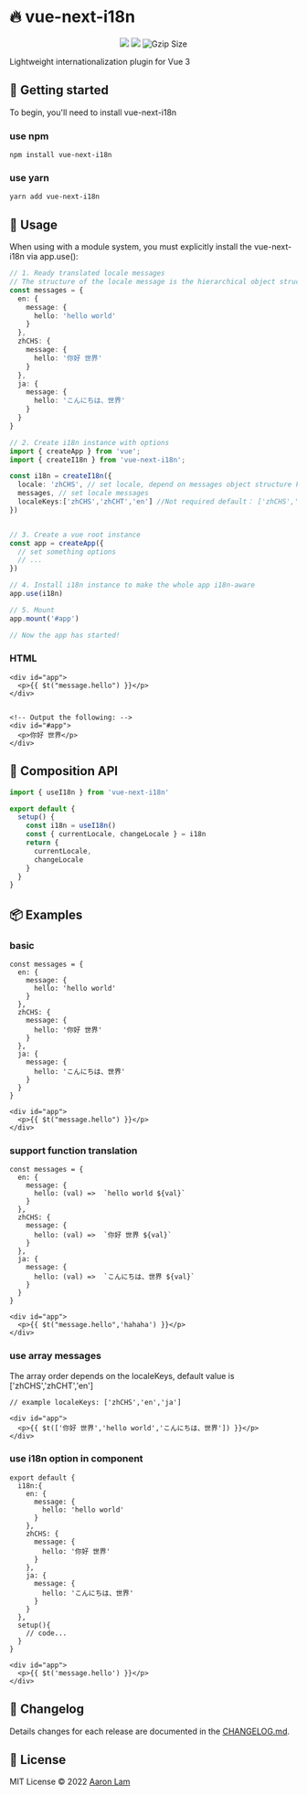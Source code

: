 # 🔥️ vue-next-i18n

<p align="center">
<img src="https://github.com/Aaronlamz/vue-next-i18n/actions/workflows/npm-publish.yml/badge.svg">
<img src="https://img.shields.io/github/license/Aaronlamz/vue-next-i18n">
<img src="https://img.badgesize.io/https://unpkg.com/vue-next-i18n/dist/vue-next-i18n.cjs.js?compression=gzip&style=flat-square&label=gzip%20size&color=#4fc08d" alt="Gzip Size" />
</p>

Lightweight internationalization plugin for Vue 3

## 🌈 Getting started
To begin, you'll need to install vue-next-i18n 

### use npm
```
npm install vue-next-i18n
```
### use yarn
```
yarn add vue-next-i18n
```
## 🚀 Usage
When using with a module system, you must explicitly install the vue-next-i18n via app.use():
```typescript
// 1. Ready translated locale messages
// The structure of the locale message is the hierarchical object structure with each locale as the top property
const messages = {
  en: {
    message: {
      hello: 'hello world'
    }
  },
  zhCHS: {
    message: {
      hello: '你好 世界'
    }
  },
  ja: {
    message: {
      hello: 'こんにちは、世界'
    }
  }
}

// 2. Create i18n instance with options
import { createApp } from 'vue';
import { createI18n } from 'vue-next-i18n';

const i18n = createI18n({
  locale: 'zhCHS', // set locale, depend on messages object structure keys
  messages, // set locale messages
  localeKeys:['zhCHS','zhCHT','en'] //Not required default： ['zhCHS','zhCHT','en']
})


// 3. Create a vue root instance
const app = createApp({
  // set something options
  // ...
})

// 4. Install i18n instance to make the whole app i18n-aware
app.use(i18n)

// 5. Mount
app.mount('#app')

// Now the app has started!
```
### HTML
```
<div id="app">
  <p>{{ $t("message.hello") }}</p>
</div>


```
```
<!-- Output the following: -->
<div id="#app">
  <p>你好 世界</p>
</div>
```
## 🚌 Composition API
```typescript
import { useI18n } from 'vue-next-i18n'

export default {
  setup() {
    const i18n = useI18n()
    const { currentLocale, changeLocale } = i18n
    return {
      currentLocale,
      changeLocale
    }
  }
}
```

## 📦 Examples

### basic
```
const messages = {
  en: {
    message: {
      hello: 'hello world'
    }
  },
  zhCHS: {
    message: {
      hello: '你好 世界'
    }
  },
  ja: {
    message: {
      hello: 'こんにちは、世界'
    }
  }
}

<div id="app">
  <p>{{ $t("message.hello") }}</p>
</div>
```

### support function translation
```
const messages = {
  en: {
    message: {
      hello: (val) =>  `hello world ${val}`
    }
  },
  zhCHS: {
    message: {
      hello: (val) =>  `你好 世界 ${val}`
    }
  },
  ja: {
    message: {
      hello: (val) =>  `こんにちは、世界 ${val}`
    }
  }
}

<div id="app">
  <p>{{ $t("message.hello",'hahaha') }}</p>
</div>
```
### use array messages
The array order depends on the localeKeys, default value is ['zhCHS','zhCHT','en']

```
// example localeKeys: ['zhCHS','en','ja']

<div id="app">
  <p>{{ $t(['你好 世界','hello world','こんにちは、世界']) }}</p>
</div>
```

### use i18n option in component
```
export default {
  i18n:{
    en: {
      message: {
        hello: 'hello world'
      }
    },
    zhCHS: {
      message: {
        hello: '你好 世界'
      }
    },
    ja: {
      message: {
        hello: 'こんにちは、世界'
      }
    } 
  },
  setup(){
    // code...
  }
}

<div id="app">
  <p>{{ $t('message.hello') }}</p>
</div>
```

## 📜 Changelog
Details changes for each release are documented in the [CHANGELOG.md](./CHANGELOG.md).

## 📄 License
MIT License © 2022 [Aaron Lam](https://github.com/Aaronlamz)
